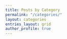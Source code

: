 ```yaml
---
title: Posts by Category
permalink: "/categories/"
layout: categories
entries_layout: grid
author_profile: true
---
```

